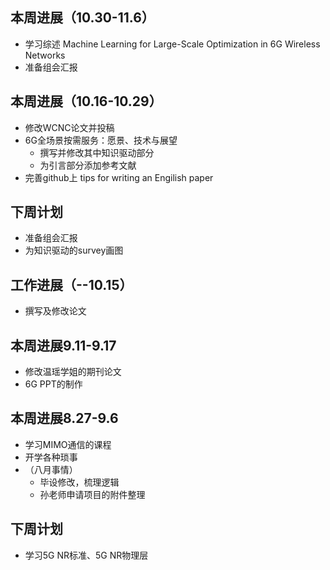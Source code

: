 ## 本周进展（10.30-11.6）
- 学习综述 Machine Learning for Large-Scale Optimization in 6G Wireless Networks
- 准备组会汇报

## 本周进展（10.16-10.29）
- 修改WCNC论文并投稿
- 6G全场景按需服务：愿景、技术与展望
  - 撰写并修改其中知识驱动部分
  - 为引言部分添加参考文献
- 完善github上 tips for writing an Engilish paper

## 下周计划
- 准备组会汇报
- 为知识驱动的survey画图

## 工作进展（--10.15）
- 撰写及修改论文

## 本周进展9.11-9.17
- 修改温瑶学姐的期刊论文
- 6G PPT的制作


## 本周进展8.27-9.6
- 学习MIMO通信的课程
- 开学各种琐事
- （八月事情）
  -   毕设修改，梳理逻辑
  -   孙老师申请项目的附件整理
   

## 下周计划
- 学习5G NR标准、5G NR物理层

